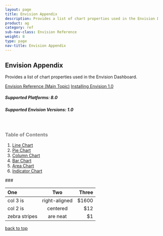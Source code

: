 ```yaml
---
layout: page
title: Envision Appendix
description: Provides a list of chart properties used in the Envision Dashboard.
product: ag
category: ref
sub-nav-class: Envision Reference
weight: 8
type: page
nav-title: Envision Appendix 
---
```


## Envision Appendix
Provides a list of chart properties used in the Envision Dashboard.

<a href="env_toc.html" class="button secondary">Envision Reference (Main Topic)</a>  <a href="../envision_install/installing_envision.htm" class="button secondary">Installing Envision 1.0</a>
<h5 class="stamp">Supported Platforms: 8.0</h5>  <h5 class="stamp">Supported Envision Versions: 1.0</h5><br>

<div class = "divider1"></div>


<h3 name="top" style="color: grey;">Table of Contents</h3>

1. [Line Chart](#line-chart)
2. [Pie Chart](#pie-chart)
3. [Column Chart](#column-chart)
4. [Bar Chart](#bar-chart)
5. [Area Chart](#area-chart)
6. [Indicator Chart](#indicator-chart)


<div class = "divider1"></div>
### <a id="xxx"></a>



| One | Two | Three |
|:--------------------|:--------------------:|---------:|
| col 3 is           | right-aligned      | $1600   |
| col 2 is           | centered           |   $12   |
| zebra stripes      | are neat           |    $1   |


<a href="#top">back to top</a>